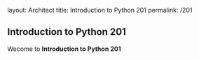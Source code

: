 
layout: Architect
title: Introduction to Python 201
permalink: /201


## Introduction to Python 201
Wecome to **Introduction to Python 201**
